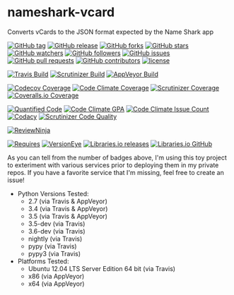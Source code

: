 # nameshark-vcard
Converts vCards to the JSON format expected by the Name Shark app

[![GitHub tag](https://img.shields.io/github/tag/proinsias/nameshark-vcard.svg)]()
[![GitHub release](https://img.shields.io/github/release/proinsias/nameshark-vcard.svg)]()
[![GitHub forks](https://img.shields.io/github/forks/proinsias/nameshark-vcard.svg?style=social&label=Fork)]()
[![GitHub stars](https://img.shields.io/github/stars/proinsias/nameshark-vcard.svg?style=social&label=Star)]()
[![GitHub watchers](https://img.shields.io/github/watchers/proinsias/nameshark-vcard.svg?style=social&label=Watch)]()
[![GitHub followers](https://img.shields.io/github/followers/proinsias.svg?style=social&label=Follow)]()
[![GitHub issues](https://img.shields.io/github/issues/proinsias/nameshark-vcard.svg)]()
[![GitHub pull requests](https://img.shields.io/github/issues-pr/proinsias/nameshark-vcard.svg)]()
[![GitHub contributors](https://img.shields.io/github/contributors/proinsias/nameshark-vcard.svg)]()
[![license](https://img.shields.io/github/license/proinsias/nameshark-vcard.svg)]()

[![Travis Build](https://travis-ci.org/proinsias/nameshark-vcard.svg?branch=master)](https://travis-ci.org/proinsias/nameshark-vcard)
[![Scrutinizer Build](https://scrutinizer-ci.com/g/proinsias/nameshark-vcard/badges/build.png?b=master)](https://scrutinizer-ci.com/g/proinsias/nameshark-vcard/build-status/master)
[![AppVeyor Build](https://ci.appveyor.com/api/projects/status/0ta82u4piyao3ayg?svg=true)](https://ci.appveyor.com/project/proinsias/nameshark-vcard)

[![Codecov Coverage](https://codecov.io/gh/proinsias/nameshark-vcard/branch/master/graph/badge.svg)](https://codecov.io/gh/proinsias/nameshark-vcard)
[![Code Climate Coverage](https://codeclimate.com/github/proinsias/nameshark-vcard/badges/coverage.svg)](https://codeclimate.com/github/proinsias/nameshark-vcard/coverage)
[![Scrutinizer Coverage](https://scrutinizer-ci.com/g/proinsias/nameshark-vcard/badges/coverage.png?b=master)](https://scrutinizer-ci.com/g/proinsias/nameshark-vcard/?branch=master)
[![Coveralls.io Coverage](https://coveralls.io/repos/github/proinsias/nameshark-vcard/badge.svg?branch=master)](https://coveralls.io/github/proinsias/nameshark-vcard?branch=master)

[![Quantified Code](https://www.quantifiedcode.com/api/v1/project/3553d32e83a8475ea60237d6a02d7107/badge.svg)](https://www.quantifiedcode.com/app/project/3553d32e83a8475ea60237d6a02d7107)
[![Code Climate GPA](https://codeclimate.com/github/proinsias/nameshark-vcard/badges/gpa.svg)](https://codeclimate.com/github/proinsias/nameshark-vcard)
[![Code Climate Issue Count](https://codeclimate.com/github/proinsias/nameshark-vcard/badges/issue_count.svg)](https://codeclimate.com/github/proinsias/nameshark-vcard)
[![Codacy](https://api.codacy.com/project/badge/Grade/3d8c09af6ee6433eac751444665ce1e0)](https://www.codacy.com/app/francis-odonovan/nameshark-vcard?utm_source=github.com&amp;utm_medium=referral&amp;utm_content=proinsias/nameshark-vcard&amp;utm_campaign=Badge_Grade)
[![Scrutinizer Code Quality](https://scrutinizer-ci.com/g/proinsias/nameshark-vcard/badges/quality-score.png?b=master)](https://scrutinizer-ci.com/g/proinsias/nameshark-vcard/?branch=master)

[![ReviewNinja](https://app.review.ninja/57427690/badge)](https://app.review.ninja/proinsias/nameshark-vcard)

[![Requires](https://requires.io/github/proinsias/nameshark-vcard/requirements.svg?branch=master)](https://requires.io/github/proinsias/nameshark-vcard/requirements/?branch=master)
[![VersionEye](https://www.versioneye.com/user/projects/57244381ba37ce00350af8c3/badge.svg?style=flat)](https://www.versioneye.com/user/projects/57244381ba37ce00350af8c3)
[![Libraries.io releases](https://img.shields.io/librariesio/release/proinsias/nameshark-vcard/1.0.3.svg)]()
[![Libraries.io GitHub](https://img.shields.io/librariesio/github/proinsias/nameshark-vcard.svg)]()

As you can tell from the number of badges above, I'm using this toy
project to exteriment with various services prior to deploying them in
my private repos. If you have a favorite service that I'm missing,
feel free to create an issue!

* Python Versions Tested:
    - 2.7 (via Travis & AppVeyor)
    - 3.4 (via Travis & AppVeyor)
    - 3.5 (via Travis & AppVeyor)
    - 3.5-dev (via Travis)
    - 3.6-dev (via Travis)
    - nightly (via Travis)
    - pypy (via Travis)
    - pypy3 (via Travis)
* Platforms Tested:
    - Ubuntu 12.04 LTS Server Edition 64 bit (via Travis)
    - x86 (via AppVeyor)
    - x64 (via AppVeyor)
